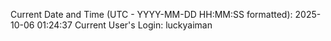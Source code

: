 Current Date and Time (UTC - YYYY-MM-DD HH:MM:SS formatted): 2025-10-06 01:24:37
Current User's Login: luckyaiman
